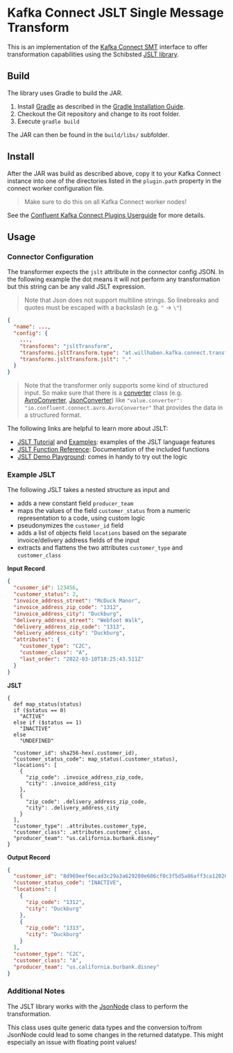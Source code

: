 # Kafka Connect JSLT Single Message Transform

This is an implementation of the [Kafka Connect SMT](https://docs.confluent.io/platform/current/connect/transforms/overview.html) interface 
to offer transformation capabilities using the Schibsted [JSLT library](https://github.com/schibsted/jslt).

## Build

The library uses Gradle to build the JAR.

1. Install [Gradle](https://gradle.org/) as described in
   the [Gradle Installation Guide](https://docs.gradle.org/current/userguide/installation.html).
2. Checkout the Git repository and change to its root folder.
3. Execute `gradle build`

The JAR can then be found in the `build/libs/` subfolder.

## Install

After the JAR was build as described above, copy it to your Kafka Connect instance into one of the directories listed in
the `plugin.path` property in the connect worker configuration file.
> Make sure to do this on all Kafka Connect worker nodes!

See the [Confluent Kafka Connect Plugins Userguide](https://docs.confluent.io/home/connect/self-managed/userguide.html#installing-kconnect-plugins) for more details.

## Usage

### Connector Configuration

The transformer expects the `jslt` attribute in the connector config JSON. 
In the following example the dot means it will not perform any transformation but this string can be any valid JSLT expression.
> Note that Json does not support multiline strings. So linebreaks and quotes must be escaped with a backslash (e.g. `"` -> `\"`) 

```json
{
  "name": ...,
  "config": {
    ...,
    "transforms": "jsltTransform",
    "transforms.jsltTransform.type": "at.willhaben.kafka.connect.transforms.jslt.JsltTransform$Value",
    "transforms.jsltTransform.jslt": "."
  }
}
```

> Note that the transformer only supports some kind of structured input. So make sure that there is a [converter](https://www.confluent.io/blog/kafka-connect-deep-dive-converters-serialization-explained/) class (e.g. [AvroConverter](https://www.confluent.io/hub/confluentinc/kafka-connect-avro-converter), [JsonConverter](https://www.confluent.io/hub/confluentinc/kafka-connect-json-schema-converter)) like `"value.converter": "io.confluent.connect.avro.AvroConverter"` that provides the data in a structured format.

The following links are helpful to learn more about JSLT:

* [JSLT Tutorial](https://github.com/schibsted/jslt/blob/master/tutorial.md)
  and [Examples](https://github.com/schibsted/jslt/blob/master/examples/README.md): examples of the JSLT language
  features
* [JSLT Function Reference](https://github.com/schibsted/jslt/blob/master/functions.md): Documentation of the included
  functions
* [JSLT Demo Playground](https://www.garshol.priv.no/jslt-demo): comes in handy to try out the logic

### Example JSLT

The following JSLT takes a nested structure as input and

* adds a new constant field `producer_team`
* maps the values of the field `customer_status` from a numeric representation to a code, using custom logic
* pseudonymizes the `customer_id` field
* adds a list of objects field `locations` based on the separate invoice/delivery address fields of the input
* extracts and flattens the two attributes `customer_type` and `customer_class`

**Input Record**

```json
{
  "cusomer_id": 123456,
  "customer_status": 2,
  "invoice_address_street": "McDuck Manor",
  "invoice_address_zip_code": "1312",
  "invoice_address_city": "Duckburg",
  "delivery_address_street": "Webfoot Walk",
  "delivery_address_zip_code": "1313",
  "delivery_address_city": "Duckburg",
  "attributes": {
    "customer_type": "C2C",
    "customer_class": "A",
    "last_order": "2022-03-10T18:25:43.511Z"
  }
}
```

**JSLT**

```
{
  def map_status(status)
  if ($status == 0)
    "ACTIVE"
  else if ($status == 1)
    "INACTIVE"
  else
    "UNDEFINED"

  "customer_id": sha256-hex(.customer_id),
  "customer_status_code": map_status(.customer_status),
  "locations": [
    {
      "zip_code": .invoice_address_zip_code,
      "city": .invoice_address_city
    },
    {
      "zip_code": .delivery_address_zip_code,
      "city": .delivery_address_city
    }
  ],
  "customer_type": .attributes.customer_type,
  "customer_class": .attributes.customer_class,
  "producer_team": "us.california.burbank.disney"
}
```

**Output Record**

```json
{
  "customer_id": "8d969eef6ecad3c29a3a629280e686cf0c3f5d5a86aff3ca12020c923adc6c92",
  "customer_status_code": "INACTIVE",
  "locations": [
    {
      "zip_code": "1312",
      "city": "Duckburg"
    },
    {
      "zip_code": "1313",
      "city": "Duckburg"
    }
  ],
  "customer_type": "C2C",
  "customer_class": "A",
  "producer_team": "us.california.burbank.disney"
}
```

### Additional Notes

The JSLT library works with
the [JsonNode](https://fasterxml.github.io/jackson-databind/javadoc/2.8/com/fasterxml/jackson/databind/JsonNode.html)
class to perform the transformation.

This class uses quite generic data types and the conversion to/from JsonNode could lead to some changes in the returned
datatype. This might especially an issue with floating point values!
